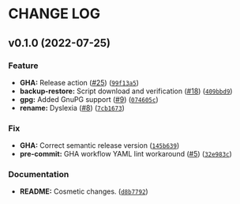 # CHANGE LOG

<!-- TO NOT EDIT: This file is automatically update by python-smeantic-release -->

<!--next-version-placeholder-->

## v0.1.0 (2022-07-25)
### Feature
* **GHA:** Release action ([#25](https://github.com/worldr/setupr/issues/25)) ([`99f13a5`](https://github.com/worldr/setupr/commit/99f13a5efed95b077dee7daacff49e0c8be57ab3))
* **backup-restore:** Script download and verification ([#18](https://github.com/worldr/setupr/issues/18)) ([`409bbd9`](https://github.com/worldr/setupr/commit/409bbd94af89d6c7fd21cf47d8c36ad70211af72))
* **gpg:** Added GnuPG support ([#9](https://github.com/worldr/setupr/issues/9)) ([`074605c`](https://github.com/worldr/setupr/commit/074605c7b249bc3e478e0f6cc8543d23c81b25a3))
* **rename:** Dyslexia ([#8](https://github.com/worldr/setupr/issues/8)) ([`7cb1673`](https://github.com/worldr/setupr/commit/7cb16737c45d911fa43a29a86235080eb483f631))

### Fix
* **GHA:** Correct semantic release version ([`145b639`](https://github.com/worldr/setupr/commit/145b6393fd73592071ed83d28b0f33b41344cbf7))
* **pre-commit:** GHA workflow YAML lint workaround ([#5](https://github.com/worldr/setupr/issues/5)) ([`32e983c`](https://github.com/worldr/setupr/commit/32e983c8e9e1e7b72e92f3eec82adf5e9c394551))

### Documentation
* **README:** Cosmetic changes. ([`d8b7792`](https://github.com/worldr/setupr/commit/d8b7792f8a9b4ca3f2534e3127f8ba02e38f2fef))
